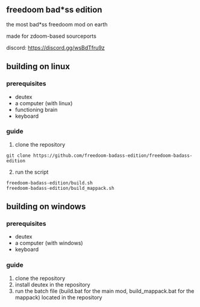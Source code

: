 ## freedoom bad*ss edition

the most bad*ss freedoom mod on earth

made for zdoom-based sourceports

discord: https://discord.gg/wsBdTfru9z

## building on linux

### prerequisites

- deutex
- a computer (with linux)
- functioning brain
- keyboard

### guide

1. clone the repository

```
git clone https://github.com/freedoom-badass-edition/freedoom-badass-edition
```

2. run the script

```
freedoom-badass-edition/build.sh
freedoom-badass-edition/build_mappack.sh
```

## building on windows

### prerequisites

- deutex
- a computer (with windows)
- keyboard

### guide

1. clone the repository
2. install deutex in the repository
3. run the batch file (build.bat for the main mod, build_mappack.bat for the mappack) located in the repository
